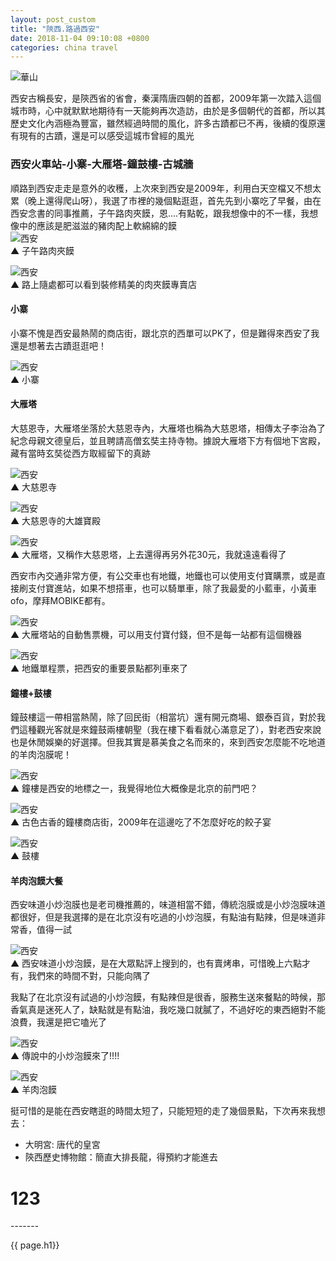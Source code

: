 ```yaml
---
layout: post_custom
title: "陝西.路過西安"
date: 2018-11-04 09:10:08 +0800
categories: china travel
---
```

![華山](/assets/image/20181103/IMAG2483.JPG) 

西安古稱長安，是陝西省的省會，秦漢隋唐四朝的首都，2009年第一次踏入這個城市時，心中就默默地期待有一天能夠再次造訪，由於是多個朝代的首都，所以其歷史文化內涵極為豐富，雖然經過時間的風化，許多古蹟都已不再，後續的復原還有現有的古蹟，還是可以感受這城市曾經的風光  
  
<!--more-->
  
### 西安火車站-小寨-大雁塔-鐘鼓樓-古城牆  
  
順路到西安走走是意外的收穫，上次來到西安是2009年，利用白天空檔又不想太累（晚上還得爬山呀），我選了市裡的幾個點逛逛，首先先到小寨吃了早餐，由在西安念書的同事推薦，子午路肉夾饃，恩....有點乾，跟我想像中的不一樣，我想像中的應該是肥滋滋的豬肉配上軟綿綿的饃   
![西安](/assets/image/20181103/IMAG2460.JPG)   
▲ 子午路肉夾饃  
  
![西安](/assets/image/20181103/IMAG2459.JPG)   
▲ 路上隨處都可以看到裝修精美的肉夾饃專賣店
  
#### 小寨
  
小寨不愧是西安最熱鬧的商店街，跟北京的西單可以PK了，但是難得來西安了我還是想著去古蹟逛逛吧！
  
![西安](/assets/image/20181103/IMAG2461.JPG)   
▲ 小寨    

#### 大雁塔  
  
大慈恩寺，大雁塔坐落於大慈恩寺內，大雁塔也稱為大慈恩塔，相傳太子李治為了紀念母親文德皇后，並且聘請高僧玄奘主持寺物。據說大雁塔下方有個地下宮殿，藏有當時玄奘從西方取經留下的真跡
    
![西安](/assets/image/20181103/IMAG2464.JPG)   
▲ 大慈恩寺 
  
![西安](/assets/image/20181103/IMAG2467.JPG)   
▲ 大慈恩寺的大雄寶殿 
  
![西安](/assets/image/20181103/IMAG2465.JPG)   
▲ 大雁塔，又稱作大慈恩塔，上去還得再另外花30元，我就遠遠看得了 
  
西安市內交通非常方便，有公交車也有地鐵，地鐵也可以使用支付寶購票，或是直接刷支付寶進站，如果不想搭車，也可以騎單車，除了我最愛的小藍車，小黃車ofo，摩拜MOBIKE都有。
  
![西安](/assets/image/20181103/IMAG2469.JPG)   
▲ 大雁塔站的自動售票機，可以用支付寶付錢，但不是每一站都有這個機器 
  
![西安](/assets/image/20181103/IMAG2471.JPG)   
▲ 地鐵單程票，把西安的重要景點都列車來了

#### 鐘樓+鼓樓   
鐘鼓樓這一帶相當熱鬧，除了回民街（相當坑）還有開元商場、銀泰百貨，對於我們這種觀光客就是來鐘鼓兩樓朝聖（我在樓下看看就心滿意足了），對老西安來說也是休閒娛樂的好選擇。但我其實是慕美食之名而來的，來到西安怎麼能不吃地道的羊肉泡膜呢！
  
![西安](/assets/image/20181103/IMAG2472.JPG)   
▲ 鐘樓是西安的地標之一，我覺得地位大概像是北京的前門吧？
  
![西安](/assets/image/20181103/IMAG2474.JPG)   
▲ 古色古香的鐘樓商店街，2009年在這邊吃了不怎麼好吃的餃子宴
  
![西安](/assets/image/20181103/IMAG2481.JPG)   
▲ 鼓樓

#### 羊肉泡饃大餐
   
西安味道小炒泡膜也是老司機推薦的，味道相當不錯，傳統泡膜或是小炒泡膜味道都很好，但是我選擇的是在北京沒有吃過的小炒泡膜，有點油有點辣，但是味道非常香，值得一試
  
![西安](/assets/image/20181103/IMAG2478.JPG)   
▲ 西安味道小炒泡饃，是在大眾點評上搜到的，也有賣烤串，可惜晚上六點才有，我們來的時間不對，只能向隅了
  
我點了在北京沒有試過的小炒泡饃，有點辣但是很香，服務生送來餐點的時候，那香氣真是迷死人了，缺點就是有點油，我吃幾口就膩了，不過好吃的東西絕對不能浪費，我還是把它嗑光了
  
![西安](/assets/image/20181103/IMAG2476.JPG)   
▲ 傳說中的小炒泡饃來了!!!!
  
![西安](/assets/image/20181103/IMAG2477.JPG)   
▲ 羊肉泡饃

挺可惜的是能在西安瞎逛的時間太短了，只能短短的走了幾個景點，下次再來我想去：  
* 大明宮: 唐代的皇宮  
* 陝西歷史博物館：簡直大排長龍，得預約才能進去  
<h1>123</h1>  
-------

{{ page.h1}} 






